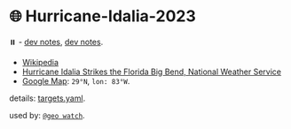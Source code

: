 # 🌐 Hurricane-Idalia-2023

⏸️ - [dev notes](https://arash-kamangir.medium.com/%EF%B8%8F-conversations-with-ai-229-9257441b3ac0), [dev notes](https://medium.com/@arash-kamangir/%EF%B8%8F-conversations-with-ai-228-f55a0fdf409a).

- [Wikipedia](https://en.wikipedia.org/wiki/Hurricane_Idalia)
- [Hurricane Idalia Strikes the Florida Big Bend, National Weather Service](https://www.weather.gov/tae/HurricaneIdalia2023)
- [Google Map](https://maps.app.goo.gl/CAeoKQrZQ9rTsDrGA): `29°N`, `lon: 83°W`.

details: [targets.yaml](../targets.yaml).

used by: [`@geo watch`](../).

